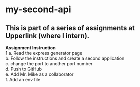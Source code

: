 # my-second-api

## This is part of a series of assignments at Upperlink (where I intern).  

**Assignment Instruction** <br>
1 a. Read the express generator page 		<br>
  b. Follow the instructions and create a second application 		<br>
  c. change the port to another port number 		<br>
  d. Push to GitHub 		<br>
  e. Add Mr. Mike as a collaborator 		<br>
  f. Add an env file  <br>
